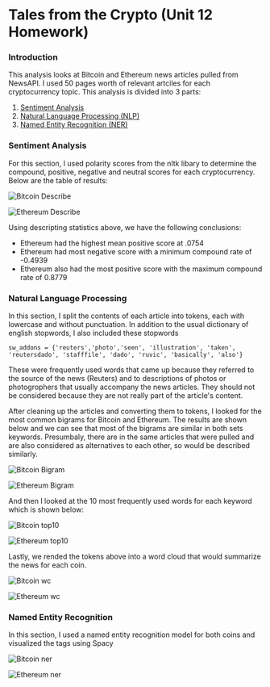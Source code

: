 # Tales from the Crypto (Unit 12 Homework)

### Introduction

This analysis looks at Bitcoin and Ethereum news articles pulled from NewsAPI. I used 50 pages worth of relevant artciles for each cryptocurrency topic. This analysis is divided into 3 parts:

1. [Sentiment Analysis](#Sentiment_Analysis) 
2. [Natural Language Processing (NLP)](#NLP)
3. [Named Entity Recognition (NER)](#NER)

### Sentiment Analysis <a name="Sentiment_Analysis"></a>

For this section, I used polarity scores from the nltk libary to determine the compound, positive, negative and neutral scores for each cryptocurrency. Below are the table of results:

![Bitcoin Describe](Images/bit_describe.png)

![Ethereum Describe](Images/eth_describe.png)

Using descripting statistics above, we have the following conclusions:
- Ethereum had the highest mean positive score at .0754
- Ethereum had most negative score with a minimum compound rate of -0.4939
- Ethereum also had the most positive score with the maximum compound rate of 0.8779


### Natural Language Processing <a name="NLP"></a>

In this section, I split the contents of each article into tokens, each with lowercase and without punctuation. In addition to the usual dictionary of english stopwords, I also included these stopwords

`sw_addons = {'reuters','photo','seen', 'illustration', 'taken', 'reutersdado', 'stafffile', 'dado', 'ruvic', 'basically', 'also'}`

These were frequently used words that came up because they referred to the source of the news (Reuters) and to descriptions of photos or photogrophers that usually accompany the news articles. They should not be considered because they are not really part of the article's content.

After cleaning up the articles and converting them to tokens, I looked for the most common bigrams for Bitcoin and Ethereum. The results are shown below and we can see that most of the bigrams are similar in both sets keywords. Presumbaly, there are in the same articles that were pulled and are also considered as alternatives to each other, so would be described similarly.

![Bitcoin Bigram](Images/bitcoin_bigrams.png)

![Ethereum Bigram](Images/eth_bigrams.png)

And then I looked at the 10 most frequently used words for each keyword which is shown below:

![Bitcoin top10](Images/bitcoin_top10.png)

![Ethereum top10](Images/eth_top10.png)

Lastly, we rended the tokens above into a word cloud that would summarize the news for each coin.

![Bitcoin wc](Images/bitcoin_wc.png)

![Ethereum wc](Images/eth_wc.png)


### Named Entity Recognition <a name="NER"></a>

In this section, I used a named entity recognition model for both coins and visualized the tags using Spacy

![Bitcoin ner](Images/bitcoin_ner.png)

![Ethereum ner](Images/eth_ner.png)